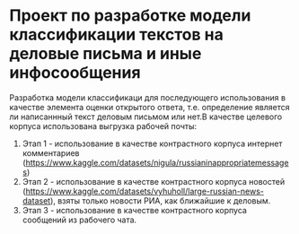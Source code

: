 # Проект по разработке модели классификации текстов на деловые письма и иные инфосообщения
Разработка модели классификаци для последующего использования в качестве элемента оценки открытого ответа, т.е. определение является ли написаннный текст деловым письмом или нет.В качестве целевого корпуса использована выгрузка рабочей почты:
1. Этап 1 - использование в качестве контрастного корпуса интернет комментариев (https://www.kaggle.com/datasets/nigula/russianinappropriatemessages)
2. Этап 2 -  использование в качестве контрастного корпуса новостей (https://www.kaggle.com/datasets/vyhuholl/large-russian-news-dataset), взяты только новости РИА, как ближайшие к деловым.
3. Этап 3 - использование в качестве контрастного корпуса сообщений из рабочего чата.

